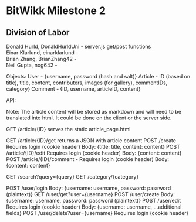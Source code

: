 <h1>BitWikk Milestone 2</h1>

<h2>Division of Labor</h2>
Donald Hurld, DonaldHurldUni - server.js get/post functions<br>
Einar Klarlund, einarklarlund - <br>
Brian Zhang, BrianZhang42 - <br>
Neil Gupta, nog642 - <br>

Objects:
User - {username, password (hash and salt)}
Article - ID (based on title), title, content, contributers, images (for gallery), commentIDs, category}
Comment - {ID, username, articleID, content}

API:

Note: The article content will be stored as markdown and will need to be translated into html. It could be done on the client or the server side.

GET  /article/{ID} serves the static article_page.html

GET  /article/{ID}/get returns a JSON with article content
POST /create
        Requires login (cookie header)
        Body: {title: title, content: content}
POST /article/{ID}/edit
        Requires login (cookie header)
        Body: {content: content}
POST /article/{ID}/comment -
        Requires login (cookie header)
        Body: {content: content}

GET  /search?query={query}
GET  /category/{category}

POST /user/login
        Body: {username: username, password: password (plaintext)}
GET  /user/get?user={username}
POST /user/create
        Body: {username: username, password: password (plaintext)}
POST /user/edit
        Requires login (cookie header)
        Body: {username: username, ...additional fields}
POST /user/delete?user={username}
        Requires login (cookie header)
